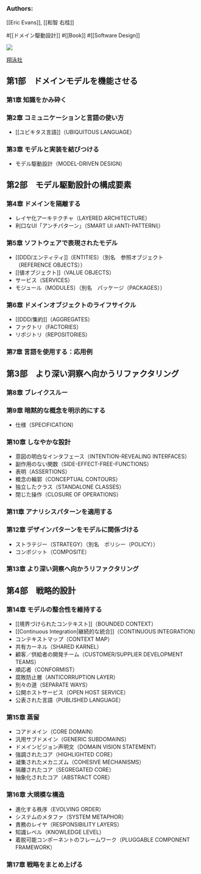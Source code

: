### Authors:
[[Eric Evans]], [[和智 右桂]]

#[[ドメイン駆動設計]] #[[Book]] #[[Software Design]]

![](https://www.seshop.com/static/images/product/13087/L.png)

[翔泳社](https://www.shoeisha.co.jp/book/detail/9784798126708)

## 第1部　ドメインモデルを機能させる
### 第1章 知識をかみ砕く
### 第2章 コミュニケーションと言語の使い方
- [[ユビキタス言語]]（UBIQUITOUS LANGUAGE）
### 第3章 モデルと実装を結びつける
- モデル駆動設計（MODEL-DRIVEN DESIGN）
## 第2部　モデル駆動設計の構成要素
### 第4章 ドメインを隔離する
- レイヤ化アーキテクチャ（LAYERED ARCHITECTURE）
- 利口なUI「アンチパターン」（SMART UI ﾒANTI-PATTERNﾓ）
### 第5章 ソフトウェアで表現されたモデル
- [[DDD/エンティティ]]（ENTITIES）（別名　参照オブジェクト（REFERENCE OBJECTS））
- [[値オブジェクト]]（VALUE OBJECTS）
- サービス（SERVICES）
- モジュール（MODULES）（別名　パッケージ（PACKAGES））
### 第6章 ドメインオブジェクトのライフサイクル
- [[DDD/集約]]（AGGREGATES）
- ファクトリ（FACTORIES）
- リポジトリ（REPOSITORIES）
### 第7章 言語を使用する：応用例
## 第3部　より深い洞察へ向かうリファクタリング
### 第8章 ブレイクスルー
### 第9章 暗黙的な概念を明示的にする
- 仕様（SPECIFICATION）
### 第10章 しなやかな設計
- 意図の明白なインタフェース（INTENTION-REVEALING INTERFACES）
- 副作用のない関数（SIDE-EFFECT-FREE-FUNCTIONS）
- 表明（ASSERTIONS）
- 概念の輪郭（CONCEPTUAL CONTOURS）
- 独立したクラス（STANDALONE CLASSES）
- 閉じた操作（CLOSURE OF OPERATIONS）
### 第11章 アナリシスパターンを適用する
### 第12章 デザインパターンをモデルに関係づける
- ストラテジー（STRATEGY）（別名　ポリシー（POLICY））
- コンポジット（COMPOSITE）
### 第13章 より深い洞察へ向かうリファクタリング
## 第4部　戦略的設計
### 第14章 モデルの整合性を維持する
- [[境界づけられたコンテキスト]]（BOUNDED CONTEXT）
- [[Continuous Integration|継続的な統合]]（CONTINUOUS INTEGRATION）
- コンテキストマップ（CONTEXT MAP）
- 共有カーネル（SHARED KARNEL）
- 顧客／供給者の開発チーム（CUSTOMER/SUPPLIER DEVELOPMENT TEAMS）
- 順応者（CONFORMIST）
- 腐敗防止層（ANTICORRUPTION LAYER）
- 別々の道（SEPARATE WAYS）
- 公開ホストサービス（OPEN HOST SERVICE）
- 公表された言語（PUBLISHED LANGUAGE）
### 第15章 蒸留
- コアドメイン（CORE DOMAIN）
- 汎用サブドメイン（GENERIC SUBDOMAINS）
- ドメインビジョン声明文（DOMAIN VISION STATEMENT）
- 強調されたコア（HIGHLIGHTED CORE）
- 凝集されたメカニズム（COHESIVE MECHANISMS）
- 隔離されたコア（SEGREGATED CORE）
- 抽象化されたコア（ABSTRACT CORE）
### 第16章 大規模な構造
- 進化する秩序（EVOLVING ORDER）
- システムのメタファ（SYSTEM METAPHOR）
- 責務のレイヤ（RESPONSIBILITY LAYERS）
- 知識レベル（KNOWLEDGE LEVEL）
- 着脱可能コンポーネントのフレームワーク（PLUGGABLE COMPONENT FRAMEWORK）
### 第17章 戦略をまとめ上げる